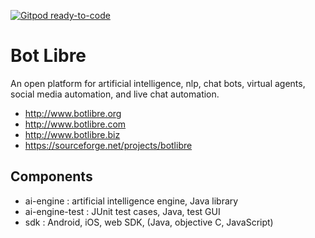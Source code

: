 [![Gitpod ready-to-code](https://img.shields.io/badge/Gitpod-ready--to--code-blue?logo=gitpod)](https://gitpod.io/#https://github.com/BotLibre/BotLibre)

# Bot Libre
An open platform for artificial intelligence, nlp, chat bots, virtual agents, social media automation, and live chat automation.

* http://www.botlibre.org
* http://www.botlibre.com
* http://www.botlibre.biz
* https://sourceforge.net/projects/botlibre

## Components

* ai-engine : artificial intelligence engine, Java library
* ai-engine-test : JUnit test cases, Java, test GUI
* sdk : Android, iOS, web SDK, (Java, objective C, JavaScript)
